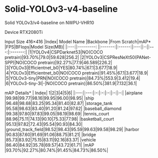 # Solid-YOLOv3-v4-baseline
Solid YOLOv3/v4-baseline on NWPU-VHR10

Device RTX2080Ti

Input Size 416×416
|Index| Model Name |Backbone |From Scratch|mAP* |FPS|BFlops|Model Size(MB)|
|:---:|:---------: |:-------:|:------:|:---:|:-:|:---:|:-------:|
|1|YOLOv4|CSPDarknet53|NO(COCO pretrain)|93.70%|79.0|59.628|256.2|
|2|YOLOv3|CSPResNeXt50(PANet-SPP)|NO(COCO pretrain)|92.27%|77.9|46.589|226.2|
|3|YOLOv3|Efficientnet_b0|YES|80.74%|67.1|3.677|18.9|
|4|YOLOv3|Efficientnet_b0|NO(COCO pretrain)|91.45%|67.1|3.677|18.9|
|5|YOLOv3-tiny|PRN|NO(COCO pretrain)|84.73%|553.9|3.412|19.4|
|6|YOLOv3-tiny-3l|-|NO(COCO pretrain)|86.50%|381.9|7.132|36.1|


mAP Details*
| Index| 1|2|3|4|5|6|
|:---:|:---:|:-:|:-:|:-:|:-:|:-:|
|airplane          |99.98|99.77|98.16|99.95|96.00|98.95|
|ship              |96.48|98.68|83.25|95.34|81.40|82.87|
|storage_tank      |95.58|98.63|83.40|91.20|81.24|97.62|
|baseball_diamond  |99.38|97.80|97.83|99.05|98.19|98.69|
|tennis_court      |88.96|75.11|74.13|90.10|75.33|77.98|
|basketball_court  |95.13|97.82|72.43|95.54|90.93|84.30|
|ground_track_field|98.52|98.43|95.59|99.63|99.58|98.29|
|harbor            |90.83|87.60|91.69|91.06|88.75|81.21|
|bridge            |85.73|83.92|75.15|83.11|92.16|83.37|
|vehicle           |86.40|84.92|35.78|69.57|43.72|61.71|
|mAP               |93.70%|92.27%|80.74%|91.45%|84.73%|86.50%|
